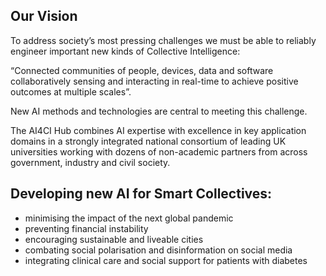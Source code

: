 ## Our Vision
To address society’s most pressing challenges we must be able to reliably engineer important new kinds of Collective Intelligence:

“Connected communities of people, devices, data and software collaboratively sensing and interacting in real-time to achieve positive outcomes at multiple scales”.

New AI methods and technologies are central to meeting this challenge.

The AI4CI Hub combines AI expertise with excellence in key application domains in a strongly integrated national consortium of leading UK universities working with dozens of non-academic partners from across government, industry and civil society.

## Developing new AI for Smart Collectives:

* minimising the impact of the next global pandemic
* preventing financial instability
* encouraging sustainable and liveable cities
* combating social polarisation and disinformation on social media
* integrating clinical care and social support for patients with diabetes
